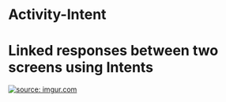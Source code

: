 # Activity-Intent
<h1> Linked responses between two screens using Intents </h1>
<a href="https://imgur.com/3efEpBz"><img src="https://i.imgur.com/3efEpBz.gif" title="source: imgur.com" /></a>
